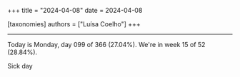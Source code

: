 +++
title = "2024-04-08"
date = 2024-04-08

[taxonomies]
authors = ["Luísa Coelho"]
+++

---

Today is Monday, day 099 of 366 (27.04%). We're in week 15 of 52 (28.84%).

Sick day
